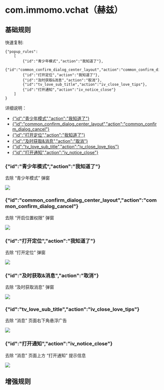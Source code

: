 # com.immomo.vchat（赫兹）

## 基础规则

快速复制:
```
{"popup_rules":
    [
        {"id":"青少年模式","action":"我知道了"},
        {"id":"common_confirm_dialog_center_layout","action":"common_confirm_dialog_cancel"},
        {"id":"打开定位","action":"我知道了"},
        {"id":"及时获取&消息","action":"取消"},
        {"id":"tv_love_sub_title","action":"iv_close_love_tips"},
        {"id":"打开通知","action":"iv_notice_close"}
    ]
}
```
详细说明：
- [{"id":"青少年模式","action":"我知道了"}](#id青少年模式action我知道了)
- [{"id":"common_confirm_dialog_center_layout","action":"common_confirm_dialog_cancel"}](#idcommon_confirm_dialog_center_layoutactioncommon_confirm_dialog_cancel)
- [{"id":"打开定位","action":"我知道了"}](#id打开定位action我知道了)
- [{"id":"及时获取&消息","action":"取消"}](#id及时获取消息action取消)
- [{"id":"tv_love_sub_title","action":"iv_close_love_tips"}](#idtv_love_sub_titleactioniv_close_love_tips)
- [{"id":"打开通知","action":"iv_notice_close"}](#id打开通知actioniv_notice_close)

### {"id":"青少年模式","action":"我知道了"}
去除 “青少年模式” 弹窗

![](./assets/青少年模式.jpg)

### {"id":"common_confirm_dialog_center_layout","action":"common_confirm_dialog_cancel"}
去除 “开启位置权限” 弹窗

![](./assets/开启位置权限.jpg)

### {"id":"打开定位","action":"我知道了"}
去除 “打开定位” 弹窗

![](./assets/打开定位.jpg)

### {"id":"及时获取&消息","action":"取消"}
去除 “及时获取消息” 弹窗

![](./assets/及时获取消息.jpg)

### {"id":"tv_love_sub_title","action":"iv_close_love_tips"}
去除 “消息” 页面右下角悬浮广告

![](./assets/消息页面右下角悬浮广告.jpg)

### {"id":"打开通知","action":"iv_notice_close"}
去除 “消息” 页面上方 “打开通知” 提示信息

![](./assets/消息页面打开通知提示信息.jpg)

## 增强规则
